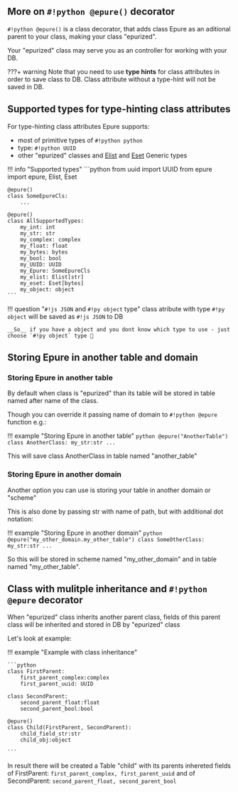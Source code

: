 ## More on `#!python @epure()` decorator

`#!python @epure()` is a class decorator, that adds class Epure as an aditional parent to your class, making your class "epurized".

Your "epurized" class may serve you as an controller for working with your DB.

???+ warning
    Note that you need to use __type hints__ for class attributes in order to save class to DB. Class attribute without a type-hint will not be saved in DB.

## Supported types for type-hinting class attributes

For type-hinting class attributes Epure supports:

- most of primitive types of `#!python python` 
- type: `#!python UUID` 
- other "epurized" classes and <a href="https://epurelib.github.io/0.1/learn/elist_eset/#elist">Elist</a> and <a href="https://epurelib.github.io/0.1/learn/elist_eset/#eset">Eset</a> Generic types

!!! info "Supported types"
    ```python
    from uuid import UUID
    from epure import epure, Elist, Eset

    @epure()
    class SomeEpureCls:
        ...

    @epure()
    class AllSupportedTypes:
        my_int: int
        my_str: str
        my_complex: complex
        my_float: float
        my_bytes: bytes
        my_bool: bool
        my_UUID: UUID
        my_Epure: SomeEpureCls
        my_elist: Elist[str]
        my_eset: Eset[bytes]
        my_object: object
    ```

!!! question "`#!js JSON` and `#!py object` type"
    class atribute with type `#!py object` will be saved as `#!js JSON` to DB

    __So__ if you have a object and you dont know which type to use - just choose `#!py object` type 🙂

## Storing Epure in another table and domain 

### Storing Epure in another table

By default when class is "epurized" than its table will be stored in table named after name of the class.

Though you can override it passing name of domain to `#!python @epure` function e.g.:

!!! example "Storing Epure in another table"
    ```python
    @epure("AnotherTable")
    class AnotherClass:
        my_str:str
        ...
    ```

This will save class AnotherClass in table named "another_table"

### Storing Epure in another domain

Another option you can use is storing your table in another domain or "scheme"

This is also done by passing str with name of path, but with additional dot notation:

!!! example "Storing Epure in another domain"
    ```python
    @epure("my_other_domain.my_other_table")
    class SomeOtherClass:
        my_str:str
        ...
    ```

So this will be stored in scheme named "my_other_domain" and in table named "my_other_table".

## Class with mulitple inheritance and `#!python @epure` decorator

When "epurized" class inherits another parent class, fields of this parent class will be inherited and stored in DB by "epurized" class

Let's look at example:

!!! example "Example with class inheritance"

    ```python
    class FirstParent:
        first_parent_complex:complex
        first_parent_uuid: UUID

    class SecondParent:
        second_parent_float:float
        second_parent_bool:bool

    @epure()
    class Child(FirstParent, SecondParent):
        child_field_str:str
        child_obj:object

    ```

In result there will be created a Table "child" with its parents inhereted fields of FirstParent: `first_parent_complex, first_parent_uuid` and of SecondParent: `second_parent_float, second_parent_bool`

